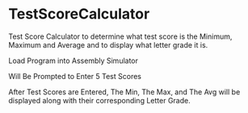# TestScoreCalculator

Test Score Calculator to determine what test score is the Minimum, Maximum and Average and to display what letter grade it is.

Load Program into Assembly Simulator

Will Be Prompted to Enter 5 Test Scores

After Test Scores are Entered, The Min, The Max, and The Avg will be displayed along with their corresponding Letter Grade.
